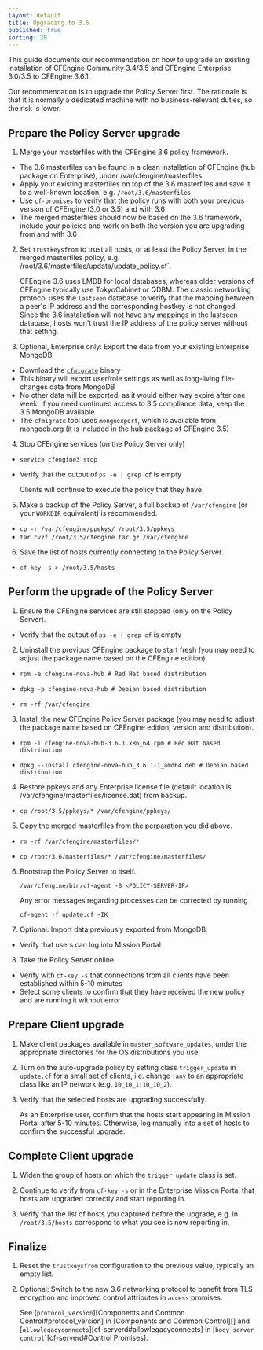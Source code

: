 ```yaml
---
layout: default
title: Upgrading to 3.6
published: true
sorting: 30
---
```


This guide documents our recommendation on how to upgrade an existing installation of CFEngine Community 3.4/3.5 and CFEngine Enterprise 3.0/3.5 to CFEngine 3.6.1.

Our recommendation is to upgrade the Policy Server first. The rationale is that it is normally a dedicated machine with no business-relevant duties, so the risk is lower.

## Prepare the Policy Server upgrade

1. Merge your masterfiles with the CFEngine 3.6 policy framework.

  * The 3.6 masterfiles can be found in a clean installation of CFEngine (hub package on Enterprise), under /var/cfengine/masterfiles
  * Apply your existing masterfiles on top of the 3.6 masterfiles and save it to a well-known location, e.g. `/root/3.6/masterfiles`
  * Use `cf-promises` to verify that the policy runs with both your previous version of CFEngine (3.0 or 3.5) and with 3.6
  * The merged masterfiles should now be based on the 3.6 framework, include your policies and work on both the version you are upgrading from and with 3.6

2. Set `trustkeysfrom` to trust all hosts, or at least the Policy Server, 
    in the merged masterfiles policy, e.g. /root/3.6/masterfiles/update/update_policy.cf`.

    CFEngine 3.6 uses LMDB for local databases, whereas older versions of CFEngine typically use TokyoCabinet or QDBM. The classic networking protocol uses the `lastseen` database to verify that the mapping between a peer's IP address and the corresponding hostkey is not changed. Since the 3.6 installation will not have any mappings in the lastseen database, hosts won't trust the IP address of the policy server without that setting.
    
3. Optional, Enterprise only: Export the data from your existing Enterprise MongoDB

  * Download the [`cfmigrate`](http://s3.amazonaws.com/cfengine.package-repos/tools/cfmigrate) binary
  * This binary will export user/role settings as well as long-living file-changes data from MongoDB
  * No other data will be exported, as it would either way expire after
    one week. If you need continued access to 3.5 compliance data,
    keep the 3.5 MongoDB available
  * The `cfmigrate` tool uses `mongoexport`, which is available from [mongodb.org](http://www.mongodb.org/downloads) (it is included in the hub package of CFEngine 3.5)

4. Stop CFEngine services (on the Policy Server only)

  * `service cfengine3 stop`
  * Verify that the output of `ps -e | grep cf` is empty

    Clients will continue to execute the policy that they have.

5. Make a backup of the Policy Server, a full backup of `/var/cfengine` (or your `WORKDIR` equivalent) is recommended.
 * `cp -r /var/cfengine/ppekys/ /root/3.5/ppkeys`
 * `tar cvzf /root/3.5/cfengine.tar.gz /var/cfengine`

6. Save the list of hosts currently connecting to the Policy Server.

  * `cf-key -s > /root/3.5/hosts`
    

## Perform the upgrade of the Policy Server

1. Ensure the CFEngine services are still stopped (only on the Policy Server).
  * Verify that the output of `ps -e | grep cf` is empty

2. Uninstall the previous CFEngine package to start fresh (you may need to adjust the package name based on the CFEngine edition).
  * ```console
    rpm -e cfengine-nova-hub # Red Hat based distribution
    ```
  * ```console
    dpkg -p cfengine-nova-hub # Debian based distribution
    ``` 
  * ```console
    rm -rf /var/cfengine
    ```

3. Install the new CFEngine Policy Server package (you may need to adjust the package name based on CFEngine edition, version and distribution).
  * ```console
    rpm -i cfengine-nova-hub-3.6.1.x86_64.rpm # Red Hat based distribution
    ```
  * ```console
    dpkg --install cfengine-nova-hub_3.6.1-1_amd64.deb # Debian based distribution
    ``` 

4. Restore ppkeys and any Enterprise license file (default location is /var/cfengine/masterfiles/license.dat) from backup.
  * ```console
    cp /root/3.5/ppkeys/* /var/cfengine/ppkeys/
    ```

5. Copy the merged masterfiles from the perparation you did above.
  * ```console
    rm -rf /var/cfengine/masterfiles/*
    ```
  * ```console
    cp /root/3.6/masterfiles/* /var/cfengine/masterfiles/
    ```

6. Bootstrap the Policy Server to itself.

    ```console
    /var/cfengine/bin/cf-agent -B <POLICY-SERVER-IP>
    ```

    Any  error messages regarding processes can be corrected by running
    
    ```console
    cf-agent -f update.cf -IK
    ```
    
7. Optional: Import data previously exported from MongoDB.

  * Verify that users can log into Mission Portal

8. Take the Policy Server online.

  * Verify with `cf-key -s` that connections from all clients have been established within 5-10 minutes
  * Select some clients to confirm that they have received the new policy and are running it without error


## Prepare Client upgrade

1. Make client packages available in `master_software_updates`, under the appropriate directories for the OS distributions you use.

2. Turn on the auto-upgrade policy by setting class `trigger_update` in `update.cf` for a small set of clients, i.e. change `!any` to an appropriate class like an IP network (e.g. `10_10_1|10_10_2`).

3. Verify that the selected hosts are upgrading successfully.

    As an Enterprise user, confirm that the hosts start appearing in Mission Portal after 5-10 minutes. Otherwise, log manually into a set of hosts to confirm the successful upgrade.

## Complete Client upgrade

1. Widen the group of hosts on which the `trigger_update` class is set.

2. Continue to verify from `cf-key -s` or in the Enterprise Mission Portal that hosts are upgraded correctly and start reporting in.

3. Verify that the list of hosts you captured before the upgrade, e.g. in `/root/3.5/hosts` correspond to what you see is now reporting in.

## Finalize

1. Reset the `trustkeysfrom` configuration to the previous value, typically an empty list.

2. Optional: Switch to the new 3.6 networking protocol to benefit from TLS encryption and 
    improved control attributes in `access` promises.

    See [`protocol_version`][Components and Common Control#protocol_version] in
    [Components and Common Control][] and [`allowlegacyconnects`][cf-serverd#allowlegacyconnects] in
    [`body server control`][cf-serverd#Control Promises].
